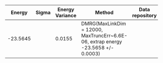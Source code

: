 |       Energy          |  Sigma          | Energy Variance  |  Method                                                          | Data repository                |
| ----------------------| ----------------| -----------------|------------------------------------------------------------------|------------------------------- |
|     -23.5645           |                 |     0.0155        |   DMRG(MaxLinkDim = 12000, MaxTruncErr~6.6E-06, extrap energy -23.5658 +/- 0.0003) |                                                           | 

